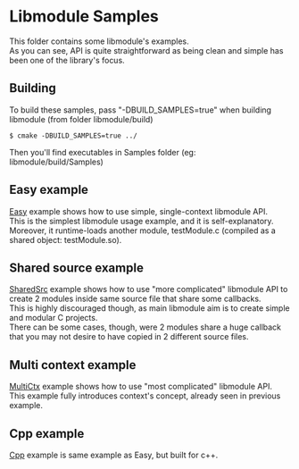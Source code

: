 # Libmodule Samples

This folder contains some libmodule's examples.  
As you can see, API is quite straightforward as being clean and simple has been one of the library's focus.  

## Building

To build these samples, pass "-DBUILD_SAMPLES=true" when building libmodule (from folder libmodule/build)

    $ cmake -DBUILD_SAMPLES=true ../

Then you'll find executables in Samples folder (eg: libmodule/build/Samples)

## Easy example

[Easy](https://github.com/FedeDP/libmodule/tree/master/Samples/Easy) example shows how to use simple, single-context libmodule API.  
This is the simplest libmodule usage example, and it is self-explanatory.  
Moreover, it runtime-loads another module, testModule.c (compiled as a shared object: testModule.so).  

## Shared source example

[SharedSrc](https://github.com/FedeDP/libmodule/tree/master/Samples/SharedSrc) example shows how to use "more complicated" libmodule API to create 2 modules inside same source file that share some callbacks.  
This is highly discouraged though, as main libmodule aim is to create simple and modular C projects.  
There can be some cases, though, were 2 modules share a huge callback that you may not desire to have copied in 2 different source files.

## Multi context example

[MultiCtx](https://github.com/FedeDP/libmodule/tree/master/Samples/MultiCtx) example shows how to use "most complicated" libmodule API.  
This example fully introduces context's concept, already seen in previous example.  

## Cpp example

[Cpp](https://github.com/FedeDP/libmodule/tree/master/Samples/Cpp) example is same example as Easy, but built for c++.  
